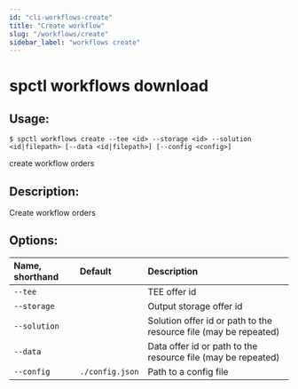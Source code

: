 ```yaml
---
id: "cli-workflows-create"
title: "Create workflow"
slug: "/workflows/create"
sidebar_label: "workflows create"
---
```


# spctl workflows download

## Usage:

```shell
$ spctl workflows create --tee <id> --storage <id> --solution <id|filepath> [--data <id|filepath>] [--config <config>]
```

сreate workflow orders

## Description:

Create workflow orders

## Options:

|**Name, shorthand**|**Default**|**Description**|
| :- | :- | :- |
|`--tee`||TEE offer id|
|`--storage`||Output storage offer id|
|`--solution`||Solution offer id or path to the resource file (may be repeated)|
|`--data`||Data offer id or path to the resource file (may be repeated)|
|`--config`|`./config.json`|Path to a config file|